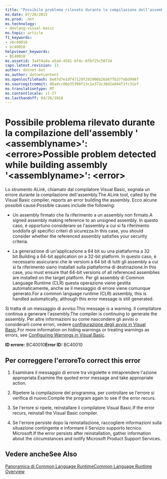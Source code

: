 ```yaml
---
title: "Possibile problema rilevato durante la compilazione dell'assembly &#39; &lt;assemblyname&gt;&#39;: &lt;errore&gt;"
ms.date: 07/20/2015
ms.prod: .net
ms.technology:
- devlang-visual-basic
ms.topic: article
f1_keywords:
- vbc40010
- bc40010
helpviewer_keywords:
- BC40010
ms.assetid: 3a4f4a4a-a5ad-4501-bf4c-0fbf25c50734
caps.latest.revision: 11
author: dotnet-bot
ms.author: dotnetcontent
ms.openlocfilehash: be87d7e1df47129f292906b26d47fb377ebd998f
ms.sourcegitcommit: 86adcc06e35390f13c1e372c36d2e044f1fc31ef
ms.translationtype: MT
ms.contentlocale: it-IT
ms.lasthandoff: 04/26/2018
---
```

# <a name="possible-problem-detected-while-building-assembly-39ltassemblynamegt39-lterrorgt"></a><span data-ttu-id="4326e-102">Possibile problema rilevato durante la compilazione dell'assembly &#39; &lt;assemblyname&gt;&#39;: &lt;errore&gt;</span><span class="sxs-lookup"><span data-stu-id="4326e-102">Possible problem detected while building assembly &#39;&lt;assemblyname&gt;&#39;: &lt;error&gt;</span></span>
<span data-ttu-id="4326e-103">Lo strumento ALink, chiamato dal compilatore Visual Basic, segnala un errore durante la compilazione dell'assembly.</span><span class="sxs-lookup"><span data-stu-id="4326e-103">The ALink tool, called by the Visual Basic compiler, reports an error building the assembly.</span></span> <span data-ttu-id="4326e-104">Ecco alcune possibili cause:</span><span class="sxs-lookup"><span data-stu-id="4326e-104">Possible causes include the following:</span></span>  
  
-   <span data-ttu-id="4326e-105">Un assembly firmato che fa riferimento a un assembly non firmato.</span><span class="sxs-lookup"><span data-stu-id="4326e-105">A signed assembly making reference to an unsigned assembly.</span></span> <span data-ttu-id="4326e-106">In questo caso, è opportuno considerare se l'assembly a cui si fa riferimento soddisfa gli specifici criteri di sicurezza.</span><span class="sxs-lookup"><span data-stu-id="4326e-106">In this case, you should consider whether the referenced assembly satisfies your security criteria.</span></span>  
  
-   <span data-ttu-id="4326e-107">La generazione di un'applicazione a 64 bit su una piattaforma a 32 bit.</span><span class="sxs-lookup"><span data-stu-id="4326e-107">Building a 64-bit application on a 32-bit platform.</span></span> <span data-ttu-id="4326e-108">In questo caso, è necessario assicurarsi che le versioni a 64 bit di tutti gli assembly a cui si fa riferimento siano installati sulla piattaforma di destinazione.</span><span class="sxs-lookup"><span data-stu-id="4326e-108">In this case, you must ensure that 64-bit versions of all referenced assemblies are installed on the target platform.</span></span> <span data-ttu-id="4326e-109">Per gli assembly di Common Language Runtime (CLR) questa operazione viene gestita automaticamente, anche se il messaggio di errore viene comunque generato.</span><span class="sxs-lookup"><span data-stu-id="4326e-109">For a common language runtime (CLR) assembly, this is handled automatically, although this error message is still generated.</span></span>  
  
 <span data-ttu-id="4326e-110">Si tratta di un messaggio di avviso.</span><span class="sxs-lookup"><span data-stu-id="4326e-110">This message is a warning.</span></span> <span data-ttu-id="4326e-111">Il compilatore continua a generare l'assembly.</span><span class="sxs-lookup"><span data-stu-id="4326e-111">The compiler is continuing to generate the assembly.</span></span> <span data-ttu-id="4326e-112">Per altre informazioni su come nascondere gli avvisi o considerarli come errori, vedere [configurazione degli avvisi in Visual Basic](/visualstudio/ide/configuring-warnings-in-visual-basic).</span><span class="sxs-lookup"><span data-stu-id="4326e-112">For more information on hiding warnings or treating warnings as errors, see [Configuring Warnings in Visual Basic](/visualstudio/ide/configuring-warnings-in-visual-basic).</span></span>  
  
 <span data-ttu-id="4326e-113">**ID errore:** BC40010</span><span class="sxs-lookup"><span data-stu-id="4326e-113">**Error ID:** BC40010</span></span>  
  
## <a name="to-correct-this-error"></a><span data-ttu-id="4326e-114">Per correggere l'errore</span><span class="sxs-lookup"><span data-stu-id="4326e-114">To correct this error</span></span>  
  
1.  <span data-ttu-id="4326e-115">Esaminare il messaggio di errore tra virgolette e intraprendere l'azione appropriata.</span><span class="sxs-lookup"><span data-stu-id="4326e-115">Examine the quoted error message and take appropriate action.</span></span>  
  
2.  <span data-ttu-id="4326e-116">Ripetere la compilazione del programma, per controllare se l'errore si verifica di nuovo.</span><span class="sxs-lookup"><span data-stu-id="4326e-116">Compile the program again to see if the error recurs.</span></span>  
  
3.  <span data-ttu-id="4326e-117">Se l'errore si ripete, reinstallare il compilatore Visual Basic.</span><span class="sxs-lookup"><span data-stu-id="4326e-117">If the error recurs, reinstall the Visual Basic compiler.</span></span>  
  
4.  <span data-ttu-id="4326e-118">Se l'errore persiste dopo la reinstallazione, raccogliere informazioni sulla situazione contingente e informare il Servizio supporto tecnico Microsoft.</span><span class="sxs-lookup"><span data-stu-id="4326e-118">If the error persists after reinstallation, gather information about the circumstances and notify Microsoft Product Support Services.</span></span>  
  
## <a name="see-also"></a><span data-ttu-id="4326e-119">Vedere anche</span><span class="sxs-lookup"><span data-stu-id="4326e-119">See Also</span></span>  
 [<span data-ttu-id="4326e-120">Panoramica di Common Language Runtime</span><span class="sxs-lookup"><span data-stu-id="4326e-120">Common Language Runtime Overview</span></span>](http://msdn.microsoft.com/library/0fd9aeae-af10-435f-86d4-e76619741e4a)
